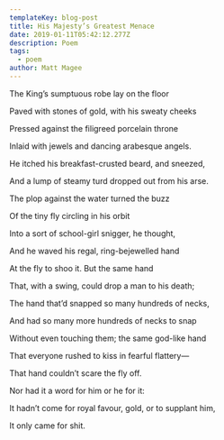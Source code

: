 ```yaml
---
templateKey: blog-post
title: His Majesty’s Greatest Menace
date: 2019-01-11T05:42:12.277Z
description: Poem
tags:
  - poem
author: Matt Magee
---
```

The King’s sumptuous robe lay on the floor

Paved with stones of gold, with his sweaty cheeks

Pressed against the filigreed porcelain throne

Inlaid with jewels and dancing arabesque angels.

He itched his breakfast-crusted beard, and sneezed,

And a lump of steamy turd dropped out from his arse.





The plop against the water turned the buzz

Of the tiny fly circling in his orbit

Into a sort of school-girl snigger, he thought,

And he waved his regal, ring-bejewelled hand

At the fly to shoo it. But the same hand

That, with a swing, could drop a man to his death;

The hand that’d snapped so many hundreds of necks,

And had so many more hundreds of necks to snap

Without even touching them; the same god-like hand

That everyone rushed to kiss in fearful flattery—

That hand couldn’t scare the fly off.

Nor had it a word for him or he for it:

It hadn’t come for royal favour, gold, or to supplant him,

It only came for shit.
